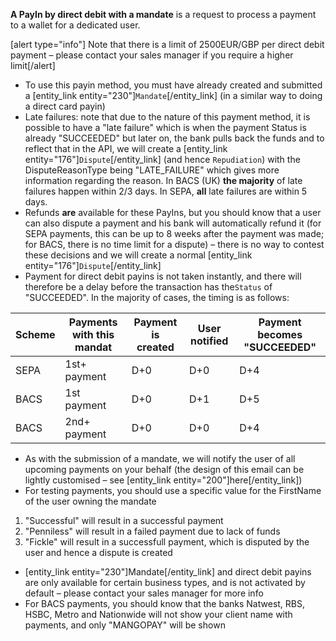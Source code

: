 **A PayIn by direct debit with a mandate** is a request to process a payment to a wallet for a dedicated user.

[alert type="info"] Note that there is a limit of 2500EUR/GBP per direct debit payment – please contact your sales manager if you require a higher limit[/alert]

* To use this payin method, you must have already created and submitted a [entity_link entity="230"]`Mandate`[/entity_link] (in a similar way to doing a direct card payin)
* Late failures: note that due to the nature of this payment method, it is possible to have a "late failure" which is when the payment Status is already "SUCCEEDED" but later on, the bank pulls back the funds and to reflect that in the API, we will create a [entity_link entity="176"]`Dispute`[/entity_link] (and hence `Repudiation`) with the DisputeReasonType being "LATE_FAILURE" which gives more information regarding the reason. In BACS (UK) **the majority** of late failures happen within 2/3 days. In SEPA, **all** late failures are within 5 days.
* Refunds **are** available for these PayIns, but you should know that a user can also dispute a payment and his bank will automatically refund it (for SEPA payments, this can be up to 8 weeks after the payment was made; for BACS, there is no time limit for a dispute) – there is no way to contest these decisions and we will create a normal [entity_link entity="176"]`Dispute`[/entity_link]
* Payment for direct debit payins is not taken instantly, and there will therefore be a delay before the transaction has the`Status` of "SUCCEEDED". In the majority of cases, the timing is as follows:

| Scheme | Payments with this mandat | Payment is created | User notified | Payment becomes "SUCCEEDED" |
| -------- | -------- | -------- | -------- | -------- |
| SEPA | 1st+ payment | D+0 | D+0 | D+4 |
| BACS | 1st payment | D+0 | D+1 | D+5 |
| BACS | 2nd+ payment | D+0 | D+0 | D+4 |

* As with the submission of a mandate, we will notify the user of all upcoming payments on your behalf (the design of this email can be lightly customised – see [entity_link entity="200"]here[/entity_link])
* For testing payments, you should use a specific value for the FirstName of the user owning the mandate
1. "Successful" will result in a successful payment
2. "Penniless" will result in a failed payment due to lack of funds
3. "Fickle" will result in a successfull payment, which is disputed by the user and hence a dispute is created
* [entity_link entity="230"]Mandate[/entity_link] and direct debit payins are only available for certain business types, and is not activated by default – please contact your sales manager for more info
* For BACS payments, you should know that the banks Natwest, RBS, HSBC, Metro and Nationwide will not show your client name with payments, and only "MANGOPAY" will be shown
